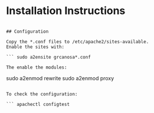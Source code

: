 # Installation Instructions

``` sudo apt-get install apache2 -y

## Configuration

Copy the *.conf files to /etc/apache2/sites-available.
Enable the sites with:

``` sudo a2ensite grcanosa*.conf

The enable the modules:

```
sudo a2enmod rewrite
sudo a2enmod proxy
```

To check the configuration:

``` apachectl configtest
